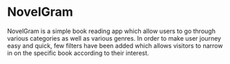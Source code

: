 # NovelGram

NovelGram is a simple book reading app which allow users to go through various categories as well as various genres.
In order to make user journey easy and quick, few filters have been added which allows visitors to narrow in on the specific book according to their interest.
